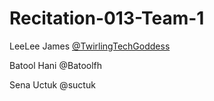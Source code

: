 # Recitation-013-Team-1
LeeLee James [@TwirlingTechGoddess](https://github.com/twirlingtechgoddess "LeeLee's Profile")

Batool Hani @Batoolfh

Sena Uctuk @suctuk

